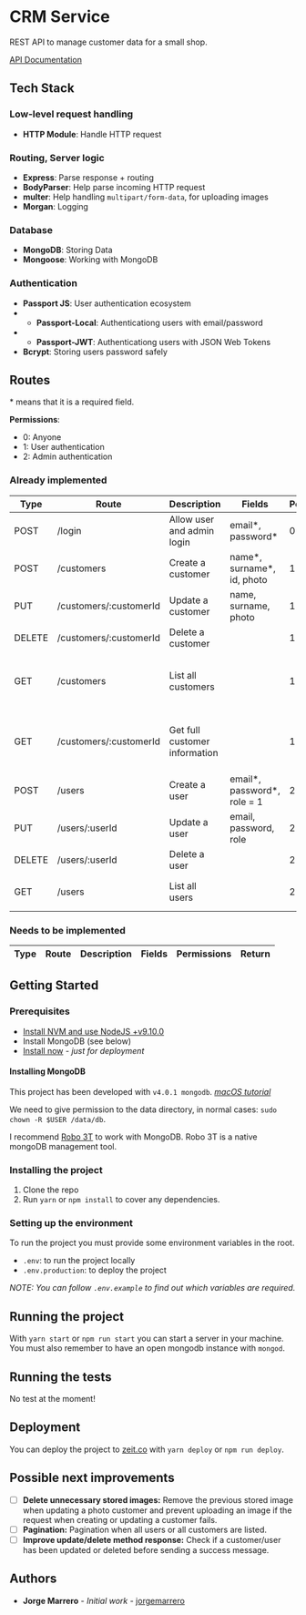 # CRM Service

REST API to manage customer data for a small shop.

[API Documentation](https://documenter.getpostman.com/view/3433945/RWaC2XKn)

## Tech Stack

### Low-level request handling

- **HTTP Module**: Handle HTTP request

### Routing, Server logic

- **Express**: Parse response + routing
- **BodyParser**: Help parse incoming HTTP request
- **multer**: Help handling `multipart/form-data`, for uploading images
- **Morgan**: Logging

### Database

- **MongoDB**: Storing Data
- **Mongoose**: Working with MongoDB

### Authentication

- **Passport JS**: User authentication ecosystem
- - **Passport-Local**: Authenticationg users with email/password
- - **Passport-JWT**: Authenticationg users with JSON Web Tokens
- **Bcrypt**: Storing users password safely

## Routes

\* means that it is a required field.

**Permissions**:

- 0: Anyone
- 1: User authentication
- 2: Admin authentication

### Already implemented

| Type   | Route                  | Description                   | Fields                      | Permissions | Return                                 |
| ------ | ---------------------- | ----------------------------- | --------------------------- | ----------- | -------------------------------------- |
| POST   | /login                 | Allow user and admin login    | email*, password*           | 0           | JWT Token                              |
| POST   | /customers             | Create a customer             | name*, surname*, id, photo  | 1           |                                        |
| PUT    | /customers/:customerId | Update a customer             | name, surname, photo        | 1           |                                        |
| DELETE | /customers/:customerId | Delete a customer             |                             | 1           |                                        |
| GET    | /customers             | List all customers            |                             | 1           | All customers (name, surname and id)   |
| GET    | /customers/:customerId | Get full customer information |                             | 1           | Customer (name, surname, id and photo) |
| POST   | /users                 | Create a user                 | email*, password*, role = 1 | 2           |                                        |
| PUT    | /users/:userId         | Update a user                 | email, password, role       | 2           |                                        |
| DELETE | /users/:userId         | Delete a user                 |                             | 2           |                                        |
| GET    | /users                 | List all users                |                             | 2           | All users (email and id)               |

### Needs to be implemented

| Type | Route | Description | Fields | Permissions | Return |
| ---- | ----- | ----------- | ------ | ----------- | ------ |


## Getting Started

### Prerequisites

- [Install NVM and use NodeJS +v9.10.0](https://github.com/creationix/nvm#installation)
- Install MongoDB (see below)
- [Install now](https://zeit.co/now#whats-now) _- just for deployment_

#### Installing MongoDB

This project has been developed with `v4.0.1 mongodb`.
_[macOS tutorial](https://docs.mongodb.com/manual/tutorial/install-mongodb-on-os-x)_

We need to give permission to the data directory, in normal cases: `sudo chown -R $USER /data/db`.

I recommend [Robo 3T](https://robomongo.org/) to work with MongoDB. Robo 3T is a native mongoDB management tool.

### Installing the project

1. Clone the repo
2. Run `yarn` or `npm install` to cover any dependencies.

### Setting up the environment

To run the project you must provide some environment variables in the root.

- `.env`: to run the project locally
- `.env.production`: to deploy the project

_*NOTE:* You can follow `.env.example` to find out which variables are required._

## Running the project

With `yarn start` or `npm run start` you can start a server in your machine.
You must also remember to have an open mongodb instance with `mongod`.

## Running the tests

No test at the moment!

## Deployment

You can deploy the project to [zeit.co](https://zeit.co/) with `yarn deploy` or `npm run deploy`.

## Possible next improvements

- [ ] **Delete unnecessary stored images:** Remove the previous stored image when updating a photo customer and prevent uploading an image if the request when creating or updating a customer fails.
- [ ] **Pagination:** Pagination when all users or all customers are listed.
- [ ] **Improve update/delete method response:** Check if a customer/user has been updated or deleted before sending a success message.

## Authors

- **Jorge Marrero** - _Initial work_ - [jorgemarrero](https://github.com/jorgemarrero)
